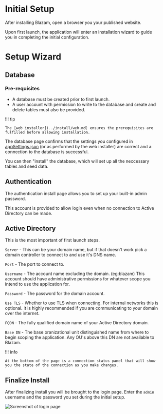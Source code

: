 ﻿# Initial Setup

After installing Blazam, open a browser you your published website.

Upon first launch, the application will enter an installation wizard
to guide you in completing the initial configuration.

# Setup Wizard
## Database

### Pre-requisites
- A database must be created prior to first launch.
- A user account with permission to write to the database and create and delete tables must also be provided.

!!! tip

    The [web installer](../install/web.md) ensures the prerequisites are fulfilled before allowing installation.


The database page confirms that the settings you configured in [appSettings.json](../install/config.md) (or as performed by the web installer) are correct and a connection to the 
database is successful.

You can then "install" the database, which will set up all the neccessary tables and seed data.

## Authentication

The authentication install page allows you to set up your built-in admin password. 

This account is provided to allow login even when no connection to Active Directory can be made.

## Active Directory

This is the most important of first launch steps.

`Server` - This can be your domain name, but if that doesn't work pick a domain controller to connect to and use it's DNS name.

`Port` - The port to connect to.

`Username` - The account name excluding the domain. (eg:blazam) This account should have administrative permissions for whatever scope you intend to use the application for.

`Password` - The password for the domain account.

`Use TLS` - Whether to use TLS when connecting. For internal networks this is optional. It is highly recommended if you are communicating to your domain over the internet.

`FQDN` - The fully qualified domain name of your Active Directory domain.

`Base DN` - The base oranizational unit distinguished name from where to begin scoping the application. Any OU's above this DN are not available to Blazam.


!!! info
    
    At the bottom of the page is a connection status panel that will show you the state of the connection as you make changes.

## Finalize Install
After finalizing install you will be brought to the login page.
Enter the `admin` username and the password you set during the initial setup.

![Screenshot of login page](/admin/img/install/login.png)